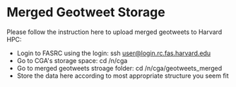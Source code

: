 # Merged Geotweet Storage

Please follow the instruction here to upload merged geotweets to Harvard HPC:

- Login to FASRC using the login: ssh user@login.rc.fas.harvard.edu
- Go to CGA's storage space: cd /n/cga
- Go to merged geotweets stroage folder: cd /n/cga/geotweets_merged
- Store the data here according to most appropriate structure you seem fit

